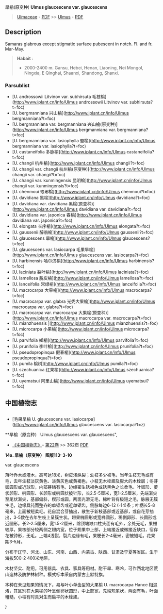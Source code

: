旱榆(原变种) **Ulmus glaucescens var. glaucescens**

> [Ulmaceae](http://www.iplant.cn/info/Ulmaceae?t=foc) - [PDF](http://www.iplant.cn/foc/pdf/Ulmaceae.pdf) >> [Ulmus](http://www.iplant.cn/info/Ulmus?t=foc) - [PDF](http://www.iplant.cn/foc/pdf/Ulmus.pdf)

## Description

Samaras glabrous except stigmatic surface pubescent in notch. Fl. and fr. Mar-May.

> **Habait** : 
>* 2000-2400 m. Gansu, Hebei, Henan, Liaoning, Nei Mongol, Ningxia, E Qinghai, Shaanxi, Shandong, Shanxi.

### Parsublist

* [U.  androssowii Litvinov var. subhirsuta  毛枝榆](http://www.iplant.cn/info/Ulmus androssowii Litvinov var. subhirsuta?t=foc)
* [U.  bergmanniana  兴山榆](http://www.iplant.cn/info/Ulmus bergmanniana?t=foc)
* [U.  bergmanniana var. bergmanniana  兴山榆(原变种)](http://www.iplant.cn/info/Ulmus bergmanniana var. bergmanniana?t=foc)
* [U.  bergmanniana var. lasiophylla  蜀榆](http://www.iplant.cn/info/Ulmus bergmanniana var. lasiophylla?t=foc)
* [U.  castaneifolia  多脉榆](http://www.iplant.cn/info/Ulmus castaneifolia?t=foc)
* [U.  changii  杭州榆](http://www.iplant.cn/info/Ulmus changii?t=foc)
* [U.  changii var. changii  杭州榆(原变种)](http://www.iplant.cn/info/Ulmus changii var. changii?t=foc)
* [U.  changii var. kunmingensis  昆明榆](http://www.iplant.cn/info/Ulmus changii var. kunmingensis?t=foc)
* [U.  chenmoui  琅琊榆](http://www.iplant.cn/info/Ulmus chenmoui?t=foc)
* [U.  davidiana  黑榆](http://www.iplant.cn/info/Ulmus davidiana?t=foc)
* [U.  davidiana var. davidiana  黑榆(原变种)](http://www.iplant.cn/info/Ulmus davidiana var. davidiana?t=foc)
* [U.  davidiana var. japonica  春榆](http://www.iplant.cn/info/Ulmus davidiana var. japonica?t=foc)
* [U.  elongata  长序榆](http://www.iplant.cn/info/Ulmus elongata?t=foc)
* [U.  gaussenii  醉翁榆](http://www.iplant.cn/info/Ulmus gaussenii?t=foc)
* [U.  glaucescens  旱榆](http://www.iplant.cn/info/Ulmus glaucescens?t=foc)
* [U.  glaucescens var. lasiocarpa  毛果旱榆](http://www.iplant.cn/info/Ulmus glaucescens var. lasiocarpa?t=foc)
* [U.  harbinensis  哈尔滨榆](http://www.iplant.cn/info/Ulmus harbinensis?t=foc)
* [U.  laciniata  裂叶榆](http://www.iplant.cn/info/Ulmus laciniata?t=foc)
* [U.  lamellosa  脱皮榆](http://www.iplant.cn/info/Ulmus lamellosa?t=foc)
* [U.  lanceifolia  常绿榆](http://www.iplant.cn/info/Ulmus lanceifolia?t=foc)
* [U.  macrocarpa  大果榆](http://www.iplant.cn/info/Ulmus macrocarpa?t=foc)
* [U.  macrocarpa var. glabra  光秃大果榆](http://www.iplant.cn/info/Ulmus macrocarpa var. glabra?t=foc)
* [U.  macrocarpa var. macrocarpa  大果榆(原变种)](http://www.iplant.cn/info/Ulmus macrocarpa var. macrocarpa?t=foc)
* [U.  mianzhuensis  ](http://www.iplant.cn/info/Ulmus mianzhuensis?t=foc)
* [U.  microcarpa  小果榆](http://www.iplant.cn/info/Ulmus microcarpa?t=foc)
* [U.  parvifolia  榔榆](http://www.iplant.cn/info/Ulmus parvifolia?t=foc)
* [U.  prunifolia  李叶榆](http://www.iplant.cn/info/Ulmus prunifolia?t=foc)
* [U.  pseudopropinqua  假春榆](http://www.iplant.cn/info/Ulmus pseudopropinqua?t=foc)
* [U.  pumila  榆树](http://www.iplant.cn/info/Ulmus pumila?t=foc)
* [U.  szechuanica  红果榆](http://www.iplant.cn/info/Ulmus szechuanica?t=foc)
* [U.  uyematsui  阿里山榆](http://www.iplant.cn/info/Ulmus uyematsui?t=foc)

## 中国植物志

## 
* [毛果旱榆  U.  glaucescens var. lasiocarpa](http://www.iplant.cn/info/Ulmus glaucescens var. lasiocarpa?t=z)

**旱榆（原变种） Ulmus glaucescens var. glaucescens",

* [《中国植物志》](http://www.iplant.cn/frps)- [第22卷](http://www.iplant.cn/frps/vol/22) >> 362页 [PDF](http://www.iplant.cn/frps/pdf/22/362.pdf)

**14a. 旱榆（原变种） 图版113: 3-10**

var. glaucescens

落叶乔木或灌木，高可达18米，树皮浅纵裂；幼枝多少被毛，当年生枝无毛或有毛，去年生枝淡灰黄色、淡黄灰色或黄褐色，小枝无木栓翅及膨大的木栓层；冬芽卵圆形或近球形，内部芽鳞有毛，边缘密生锈褐色或锈黑色之长柔毛。叶卵形、菱状卵形、椭圆形、长卵形或椭圆状披针形，长2.5-5厘米，宽1-2.5厘米，先端渐尖至尾状渐尖，基部偏斜，楔形或圆，两面光滑无毛，稀叶背有极短之毛，脉腋无簇生毛，边缘具钝而整齐的单锯齿或近单锯齿，侧脉每边6-12 (-14)条；叶柄长5-8毫米，上面被短柔毛。花自混合芽抽出，散生于新枝基部或近基部，或自花芽抽出，3-5数在去年生枝上呈簇生状。翅果椭圆形或宽椭圆形，稀倒卵形、长圆形或近圆形，长2-2.5厘米，宽1.5-2厘米，除顶端缺口柱头面有毛外，余处无毛，果翅较厚，果核部分较两侧之翅内宽，位于翅果中上部，上端接近或微接近缺口，宿存花被钟形，无毛，上端4浅裂，裂片边缘有毛，果梗长2-4毫米，密被短毛。花果期3-5月。

分布于辽宁、河北、山东、河南、山西、内蒙古、陕西、甘肃及宁夏等省区。生于海拔500-2 400米地带。

木材坚实、耐用。可用器具、农具、家具等用材。耐干旱、寒冷，可作西北地区荒山造林及防护林树种。模式标本采自内蒙古土默特旗。

本种在未见翅果的情况下，易与叶小单齿型的大果榆 U. macrocarpa Hance 相混淆，其区别在大果榆的叶呈倒卵状圆形，中上部宽，先端短尾状，两面有毛，叶面粗糙，小枝有时具对生而扁平的木栓翅。

}